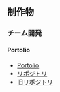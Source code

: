 ## 制作物
### チーム開発
#### Portolio
- [Portolio](https://zasetu-portolio.vercel.app)
- [リポジトリ](https://github.com/balckowl/portolio-new-3)
- [旧リポジトリ](https://github.com/esusaki/Portolio-Backend-API)

<!--
**sp1st/sp1st** is a ✨ _special_ ✨ repository because its `README.md` (this file) appears on your GitHub profile.

Here are some ideas to get you started:

- 🔭 I’m currently working on ...
- 🌱 I’m currently learning ...
- 👯 I’m looking to collaborate on ...
- 🤔 I’m looking for help with ...
- 💬 Ask me about ...
- 📫 How to reach me: ...
- 😄 Pronouns: ...
- ⚡ Fun fact: ...
-->

